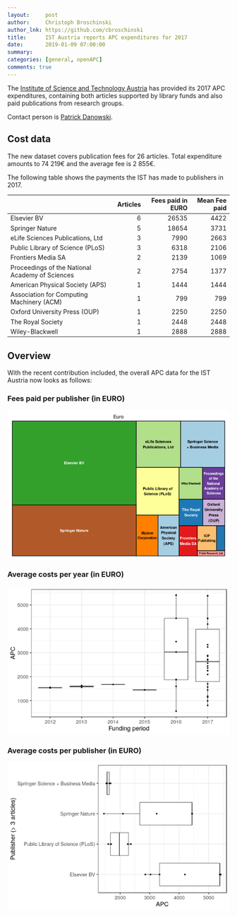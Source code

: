```yaml
---
layout:     post
author:     Christoph Broschinski
author_lnk: https://github.com/cbroschinski
title:      IST Austria reports APC expenditures for 2017
date:       2019-01-09 07:00:00
summary:    
categories: [general, openAPC]
comments: true
---
```





The [Institute of Science and Technology Austria](https://ist.ac.at/) has provided its 2017 APC expenditures, containing both articles supported by library funds and also paid publications from research groups.

Contact person is [Patrick Danowski](mailto:patrick.danowski@ist.ac.at).

## Cost data



The new dataset covers publication fees for 26 articles. Total expenditure amounts to 74 219€ and the average fee is 2 855€.

The following table shows the payments the IST has made to publishers in 2017.


|                                                | Articles| Fees paid in EURO| Mean Fee paid|
|:-----------------------------------------------|--------:|-----------------:|-------------:|
|Elsevier BV                                     |        6|             26535|          4422|
|Springer Nature                                 |        5|             18654|          3731|
|eLife Sciences Publications, Ltd                |        3|              7990|          2663|
|Public Library of Science (PLoS)                |        3|              6318|          2106|
|Frontiers Media SA                              |        2|              2139|          1069|
|Proceedings of the National Academy of Sciences |        2|              2754|          1377|
|American Physical Society (APS)                 |        1|              1444|          1444|
|Association for Computing Machinery (ACM)       |        1|               799|           799|
|Oxford University Press (OUP)                   |        1|              2250|          2250|
|The Royal Society                               |        1|              2448|          2448|
|Wiley-Blackwell                                 |        1|              2888|          2888|

## Overview

With the recent contribution included, the overall APC data for the IST Austria now looks as follows:

### Fees paid per publisher (in EURO)

![plot of chunk tree_ist_2019_01_09_full](/figure/tree_ist_2019_01_09_full-1.png)

###  Average costs per year (in EURO)

![plot of chunk box_ist_2019_01_09_year_full](/figure/box_ist_2019_01_09_year_full-1.png)

###  Average costs per publisher (in EURO)

![plot of chunk box_ist_2019_01_09_publisher_full](/figure/box_ist_2019_01_09_publisher_full-1.png)
